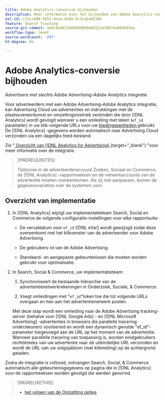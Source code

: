 ```yaml
---
title: Adobe Analytics-conversie bijhouden
description: Meer informatie over het bijhouden van Adobe Analytics-conversies voor je campagnes in Adobe Advertising.
exl-id: c72cc988-5b51-4e1a-8cb6-6c3ca2a0226b
feature: Search Tracking
source-git-commit: a6dc9edb12484499069a68222a3007ae08d9dfea
workflow-type: tm+mt
source-wordcount: '297'
ht-degree: 0%

---
```


# Adobe Analytics-conversie bijhouden

*Advertisers met slechts Adobe Advertising-Adobe Analytics integratie*

Voor adverteerders met een Adobe Advertising-Adobe Analytics integratie, kan Advertising Cloud uw advertenties en indrukkingen met de plaatsovereenkomst en omzettingsmetriek verbinden die door [!DNL Analytics] wordt gevolgd wanneer u een omleiding met teken (`ef_id` parameter) in uw klik-volgende URLs voor uw [ biedingseenheden ](/help/search-social-commerce/glossary.md#a-b) gebruikt. De [!DNL Analytics] -gegevens worden automatisch naar Advertising Cloud verzonden via een dagelijks feed-bestand.

Zie &quot;[ Overzicht van  [!DNL Analytics for Advertising] ](https://experienceleague.adobe.com/nl/docs/advertising/integrations/analytics/overview){target="_blank"} &quot;voor meer informatie over de integratie.

>[!PREREQUISITES]
>
> Tijdzones in de adverteerderaccount Zoeken, Sociaal en Commerce, de [!DNL Analytics] -rapportreeksen en de netwerkaccounts van de advertentie moeten overeenkomen. Als zij niet aanpassen, komen de gegevensvariaties over de systemen voor.

## Overzicht van implementatie

1. In [!DNL Analytics] wijzigt uw implementatieteam Search, Social en Commerce de volgende configuratie-instellingen voor elke rapportsuite:

   * De vervaldatum voor `ef_id` [!DNL eVar] wordt gewijzigd zodat deze overeenkomt met het klikvenster van de adverteerder voor Adobe Advertising.

   * De gebruikers-id van de Adobe Advertising.

   * Standaard- en aangepaste gebeurtenissen die moeten worden gebruikt voor optimalisatie.

1. In Search, Social &amp; Commerce, uw implementatieteam:

   1. Synchroniseert de bestaande hiërarchie van de advertentienetwerkrekeningen in Onderzoek, Sociale, &amp; Commerce.

   1. Voegt omleidingen met &quot;`ef_id`&quot;token toe die tot volgende URLs overgaan en hen aan het advertentienetwerk posten.

   Met deze stap wordt een omleiding naar de Adobe Advertising tracking-server (behalve voor [!DNL Google Ads] - en [!DNL Microsoft Advertising] -advertenties in browsers die parallelle tracering ondersteunen) voorbereid en wordt een dynamisch gevulde &quot;ef_id&quot;-parameter toegevoegd aan de URL op het moment van de advertentie. Wanneer parallelle tracering van toepassing is, worden eindgebruikers rechtstreeks van uw advertentie naar de uiteindelijke URL verzonden en wordt de URL van uw volgsjabloon (met klikmeting) op de achtergrond geladen.

Zodra de integratie is voltooid, ontvangen Search, Social, &amp; Commerce automatisch alle gebeurtenisgegevens op pagina die in [!DNL Analytics] voor de rapportreeksen worden gevolgd die werden gevormd.

>[!MORELIKETHIS]
>
>* [ het volgen van de Omzetting opties ](conversion-tracking-about.md)

